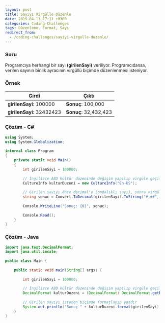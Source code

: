 ```yaml
---
layout: post
title: Sayıyı Virgülle Düzenle
date: 2019-04-13 17:11 +0300
categories: Coding-Challenges
tags: Düzenleme, Format, Sayı
redirect_from:
  - /coding-challenges/sayiyi-virgulle-duzenle/
---
```

### Soru
Programcıya herhangi bir sayı **(girilenSayi)** veriliyor. Programcıdansa, verilen sayının binlik ayracının virgüllü biçimde düzenlenmesi isteniyor.

### Örnek

| Girdi                     | Çıktı                 |
|---------------------------|-----------------------|
| **girilenSayi**: 100000   | **Sonuç**: 100,000    |
| **girilenSayi**: 32432423 | **Sonuç**: 32,432,423 |

### Çözüm - C#
```csharp
using System;
using System.Globalization;
 
internal class Program
{
    private static void Main()
    {
        int girilenSayi = 100000;
 
        // İngilizce ABD kültür düzeninde değişim yapılıp virgüle geçilecek
        CultureInfo kulturDuzeni = new CultureInfo("En-US");
 
        // Girilen sayıyı önce decimal'e (ondalıklı sayı), sonra virgüllü düzene dönüştür
        string sonuc = Convert.ToDecimal(girilenSayi).ToString("#,##", kulturDuzeni);
 
        Console.WriteLine("Sonuç: {0}", sonuc);
 
        Console.Read();
    }
}
```

### Çözüm - Java
```java
import java.text.DecimalFormat;
import java.util.Locale;
 
public class Main {
 
    public static void main(String[] args) {
 
        int girilenSayi = 100000;
 
        // İngilizce ABD kültür düzeninde değişim yapılıp virgüle geçilecek
        DecimalFormat kulturDuzeni = (DecimalFormat) DecimalFormat.getNumberInstance(Locale.ENGLISH);
 
        // Girilen sayıyı istenen biçimde formatlayıp yazdır
        System.out.println("Sonuç " + kulturDuzeni.format(girilenSayi));
    }
}
```
